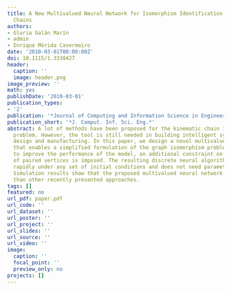```yaml
---
title: A New Multivalued Neural Network for Isomorphism Identification of Kinematic
  Chains
authors:
- Gloria Galán Marín
- admin
- Enrique Mérida Casermeiro
date: '2010-03-01T00:00:00Z'
doi: 10.1115/1.3330427
header:
  caption: ''
  image: header.png
image_preview: ''
math: yes
publishDate: '2010-03-01'
publication_types: 
- '2'
publication: '*Journal of Computing and Information Science in Engineering* 10(1) '
publication_short: '*J. Comput. Inf. Sci. Eng.*'
abstract: A lot of methods have been proposed for the kinematic chain isomorphism
  problem. However, the tool is still needed in building intelligent systems for product
  design and manufacturing. In this paper, we design a novel multivalued neural network
  that enables a simplified formulation of the graph isomorphism problem. In order
  to improve the performance of the model, an additional constraint on the degree
  of paired vertices is imposed. The resulting discrete neural algorithm converges
  rapidly under any set of initial conditions and does not need parameter tuning.
  Simulation results show that the proposed multivalued neural network performs better
  than other recently presented approaches.
tags: []
featured: no
url_pdf: paper.pdf
url_code: ''
url_dataset: ''
url_poster: ''
url_project: ''
url_slides: ''
url_source: ''
url_video: ''
image:
  caption: ''
  focal_point: ''
  preview_only: no
projects: []
---
```

